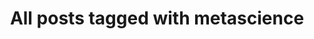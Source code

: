 ---
layout: tag
title: "All posts tagged with metascience"
permalink: /weblog/tags/metascience/
taxonomy: metascience
---